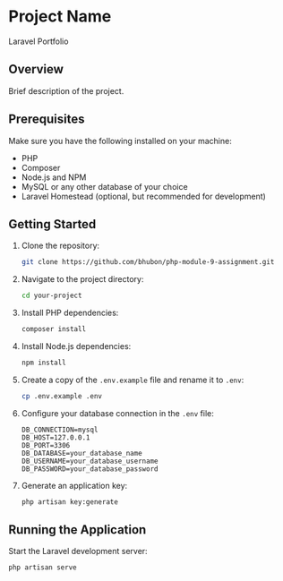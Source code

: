 # Project Name
Laravel Portfolio
## Overview

Brief description of the project.

## Prerequisites

Make sure you have the following installed on your machine:

- PHP
- Composer
- Node.js and NPM
- MySQL or any other database of your choice
- Laravel Homestead (optional, but recommended for development)

## Getting Started

1. Clone the repository:

    ```bash
    git clone https://github.com/bhubon/php-module-9-assignment.git
    ```

2. Navigate to the project directory:

    ```bash
    cd your-project
    ```

3. Install PHP dependencies:

    ```bash
    composer install
    ```

4. Install Node.js dependencies:

    ```bash
    npm install
    ```

5. Create a copy of the `.env.example` file and rename it to `.env`:

    ```bash
    cp .env.example .env
    ```

6. Configure your database connection in the `.env` file:

    ```env
    DB_CONNECTION=mysql
    DB_HOST=127.0.0.1
    DB_PORT=3306
    DB_DATABASE=your_database_name
    DB_USERNAME=your_database_username
    DB_PASSWORD=your_database_password
    ```

7. Generate an application key:

    ```bash
    php artisan key:generate
    ```

## Running the Application

Start the Laravel development server:

```bash
php artisan serve
